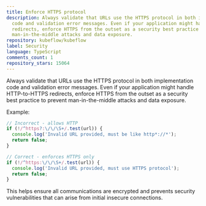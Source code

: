 ```yaml
---
title: Enforce HTTPS protocol
description: Always validate that URLs use the HTTPS protocol in both implementation
  code and validation error messages. Even if your application might handle HTTP-to-HTTPS
  redirects, enforce HTTPS from the outset as a security best practice to prevent
  man-in-the-middle attacks and data exposure.
repository: kubeflow/kubeflow
label: Security
language: TypeScript
comments_count: 1
repository_stars: 15064
---
```


Always validate that URLs use the HTTPS protocol in both implementation code and validation error messages. Even if your application might handle HTTP-to-HTTPS redirects, enforce HTTPS from the outset as a security best practice to prevent man-in-the-middle attacks and data exposure.

Example:
```javascript
// Incorrect - allows HTTP
if (!/^https?:\/\/\S+/.test(url)) {
  console.log('Invalid URL provided, must be like http*://*');
  return false;
}

// Correct - enforces HTTPS only
if (!/^https:\/\/\S+/.test(url)) {
  console.log('Invalid URL provided, must use HTTPS protocol');
  return false;
}
```

This helps ensure all communications are encrypted and prevents security vulnerabilities that can arise from initial insecure connections.
